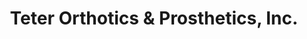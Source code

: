 ---
title: "Teter Orthotics & Prosthetics, Inc."
url: /alpena/teter-orthotics-and-prosthetics-inc/
shop: medical supply
---